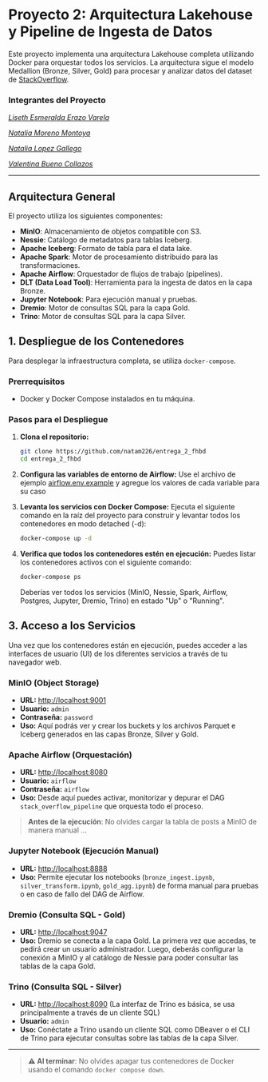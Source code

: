
# Proyecto 2: Arquitectura Lakehouse y Pipeline de Ingesta de Datos

Este proyecto implementa una arquitectura Lakehouse completa utilizando Docker para orquestar todos los servicios. La arquitectura sigue el modelo Medallion (Bronze, Silver, Gold) para procesar y analizar datos del dataset de [StackOverflow](https://clickhouse.com/docs/getting-started/example-datasets/stackoverflow).

### Integrantes del Proyecto
*[Liseth Esmeralda Erazo Varela](https://github.com/memerazo)*

*[Natalia Moreno Montoya](https://github.com/natam226)*

*[Natalia Lopez Gallego](https://github.com/ntlg72)*

*[Valentina Bueno Collazos](https://github.com/valentinabc19)*

---

## Arquitectura General

El proyecto utiliza los siguientes componentes:
- **MinIO**: Almacenamiento de objetos compatible con S3.
- **Nessie**: Catálogo de metadatos para tablas Iceberg.
- **Apache Iceberg**: Formato de tabla para el data lake.
- **Apache Spark**: Motor de procesamiento distribuido para las transformaciones.
- **Apache Airflow**: Orquestador de flujos de trabajo (pipelines).
- **DLT (Data Load Tool)**: Herramienta para la ingesta de datos en la capa Bronze.
- **Jupyter Notebook**: Para ejecución manual y pruebas.
- **Dremio**: Motor de consultas SQL para la capa Gold.
- **Trino**: Motor de consultas SQL para la capa Silver.

## 1. Despliegue de los Contenedores

Para desplegar la infraestructura completa, se utiliza `docker-compose`.

### Prerrequisitos
- Docker y Docker Compose instalados en tu máquina.

### Pasos para el Despliegue

1.  **Clona el repositorio:**
    ```bash
    git clone https://github.com/natam226/entrega_2_fhbd
    cd entrega_2_fhbd
    ```

2.  **Configura las variables de entorno de Airflow:**
    Use el archivo de ejemplo [airflow.env.example](./airflow.env.example) y agregue los valores de cada variable para su caso

3.  **Levanta los servicios con Docker Compose:**
    Ejecuta el siguiente comando en la raíz del proyecto para construir y levantar todos los contenedores en modo detached (-d):
    ```bash
    docker-compose up -d
    ```

4.  **Verifica que todos los contenedores estén en ejecución:**
    Puedes listar los contenedores activos con el siguiente comando:
    ```bash
    docker-compose ps
    ```
    Deberías ver todos los servicios (MinIO, Nessie, Spark, Airflow, Postgres, Jupyter, Dremio, Trino) en estado "Up" o "Running".

## 3. Acceso a los Servicios

Una vez que los contenedores están en ejecución, puedes acceder a las interfaces de usuario (UI) de los diferentes servicios a través de tu navegador web.

### MinIO (Object Storage)

-   **URL:** [http://localhost:9001](http://localhost:9001)
-   **Usuario:** `admin`
-   **Contraseña:** `password`
-   **Uso:** Aquí podrás ver y crear los buckets y los archivos Parquet e Iceberg generados en las capas Bronze, Silver y Gold.

### Apache Airflow (Orquestación)

-   **URL:** [http://localhost:8080](http://localhost:8080)
-   **Usuario:** `airflow`
-   **Contraseña:** `airflow`
-   **Uso:** Desde aquí puedes activar, monitorizar y depurar el DAG `stack_overflow_pipeline` que orquesta todo el proceso.
  > **Antes de la ejecución**: No olvides cargar la tabla de posts a MinIO de manera manual ...

### Jupyter Notebook (Ejecución Manual)

-   **URL:** [http://localhost:8888](http://localhost:8888)
-   **Uso:** Permite ejecutar los notebooks (`bronze_ingest.ipynb`, `silver_transform.ipynb`, `gold_agg.ipynb`) de forma manual para pruebas o en caso de fallo del DAG de Airflow.

### Dremio (Consulta SQL - Gold)

-   **URL:** [http://localhost:9047](http://localhost:9047)
-   **Uso:** Dremio se conecta a la capa Gold. La primera vez que accedas, te pedirá crear un usuario administrador. Luego, deberás configurar la conexión a MinIO y al catálogo de Nessie para poder consultar las tablas de la capa Gold.

### Trino (Consulta SQL - Silver)

-   **URL:** [http://localhost:8090](http://localhost:8090) (La interfaz de Trino es básica, se usa principalmente a través de un cliente SQL)
-   **Usuario:** `admin` 
-   **Uso:** Conéctate a Trino usando un cliente SQL como DBeaver o el CLI de Trino para ejecutar consultas sobre las tablas de la capa Silver.

---

 > **⚠️ Al terminar**: No olvides apagar tus contenedores de Docker usando el comando `docker compose down`.
